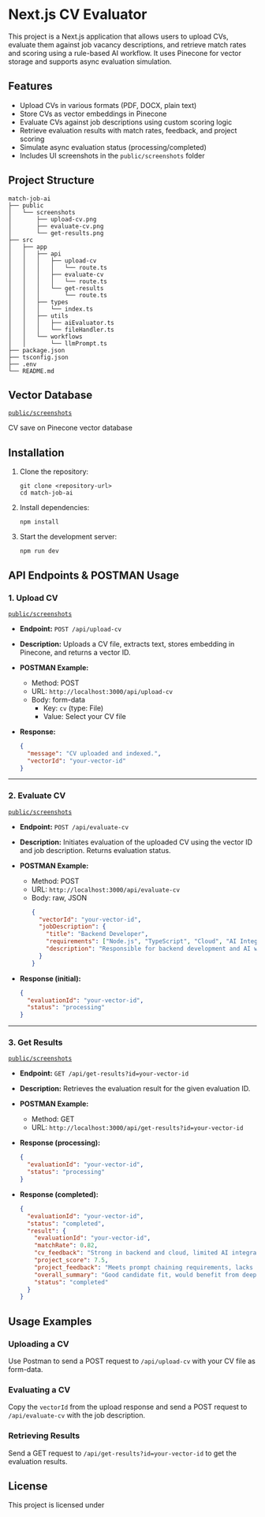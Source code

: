 # Next.js CV Evaluator

This project is a Next.js application that allows users to upload CVs, evaluate them against job vacancy descriptions, and retrieve match rates and scoring using a rule-based AI workflow. It uses Pinecone for vector storage and supports async evaluation simulation.

## Features

- Upload CVs in various formats (PDF, DOCX, plain text)
- Store CVs as vector embeddings in Pinecone
- Evaluate CVs against job descriptions using custom scoring logic
- Retrieve evaluation results with match rates, feedback, and project scoring
- Simulate async evaluation status (processing/completed)
- Includes UI screenshots in the `public/screenshots` folder

## Project Structure

```
match-job-ai
├── public
│   └── screenshots
│       ├── upload-cv.png
│       ├── evaluate-cv.png
│       └── get-results.png
├── src
│   ├── app
│   │   ├── api
│   │   │   ├── upload-cv
│   │   │   │   └── route.ts
│   │   │   ├── evaluate-cv
│   │   │   │   └── route.ts
│   │   │   └── get-results
│   │   │       └── route.ts
│   │   ├── types
│   │   │   └── index.ts
│   │   ├── utils
│   │   │   ├── aiEvaluator.ts
│   │   │   └── fileHandler.ts
│   │   └── workflows
│   │       └── llmPrompt.ts
├── package.json
├── tsconfig.json
├── .env
└── README.md
```

## Vector Database

[`public/screenshots`](public/screenshots/Pinecone_ss_1.png)

CV save on Pinecone vector database

## Installation

1. Clone the repository:

   ```
   git clone <repository-url>
   cd match-job-ai
   ```

2. Install dependencies:

   ```
   npm install
   ```

3. Start the development server:
   ```
   npm run dev
   ```

## API Endpoints & POSTMAN Usage

### 1. Upload CV

[`public/screenshots`](public/screenshots/POST%20Upload%20CV.png)

- **Endpoint:** `POST /api/upload-cv`
- **Description:** Uploads a CV file, extracts text, stores embedding in Pinecone, and returns a vector ID.
- **POSTMAN Example:**

  - Method: POST
  - URL: `http://localhost:3000/api/upload-cv`
  - Body: form-data
    - Key: `cv` (type: File)
    - Value: Select your CV file

- **Response:**
  ```json
  {
    "message": "CV uploaded and indexed.",
    "vectorId": "your-vector-id"
  }
  ```

---

### 2. Evaluate CV

[`public/screenshots`](public/screenshots/POST%20evaluate.png)

- **Endpoint:** `POST /api/evaluate-cv`
- **Description:** Initiates evaluation of the uploaded CV using the vector ID and job description. Returns evaluation status.
- **POSTMAN Example:**

  - Method: POST
  - URL: `http://localhost:3000/api/evaluate-cv`
  - Body: raw, JSON
    ```json
    {
      "vectorId": "your-vector-id",
      "jobDescription": {
        "title": "Backend Developer",
        "requirements": ["Node.js", "TypeScript", "Cloud", "AI Integration"],
        "description": "Responsible for backend development and AI workflow integration."
      }
    }
    ```

- **Response (initial):**
  ```json
  {
    "evaluationId": "your-vector-id",
    "status": "processing"
  }
  ```

---

### 3. Get Results

[`public/screenshots`](public/screenshots/GET%20result.png)

- **Endpoint:** `GET /api/get-results?id=your-vector-id`
- **Description:** Retrieves the evaluation result for the given evaluation ID.
- **POSTMAN Example:**

  - Method: GET
  - URL: `http://localhost:3000/api/get-results?id=your-vector-id`

- **Response (processing):**
  ```json
  {
    "evaluationId": "your-vector-id",
    "status": "processing"
  }
  ```
- **Response (completed):**
  ```json
  {
    "evaluationId": "your-vector-id",
    "status": "completed",
    "result": {
      "evaluationId": "your-vector-id",
      "matchRate": 0.82,
      "cv_feedback": "Strong in backend and cloud, limited AI integration experience.",
      "project_score": 7.5,
      "project_feedback": "Meets prompt chaining requirements, lacks error handling robustness.",
      "overall_summary": "Good candidate fit, would benefit from deeper RAG knowledge.",
      "status": "completed"
    }
  }
  ```

## Usage Examples

### Uploading a CV

Use Postman to send a POST request to `/api/upload-cv` with your CV file as form-data.

### Evaluating a CV

Copy the `vectorId` from the upload response and send a POST request to `/api/evaluate-cv` with the job description.

### Retrieving Results

Send a GET request to `/api/get-results?id=your-vector-id` to get the evaluation results.

## License

This project is licensed under
